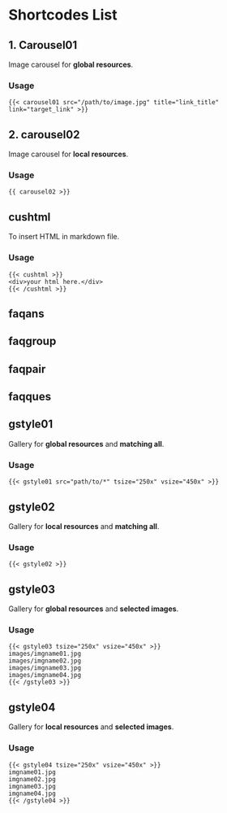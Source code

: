 # Shortcodes List

## 1. Carousel01

Image carousel for **global resources**.

### Usage

    {{< carousel01 src="/path/to/image.jpg" title="link_title" link="target_link" >}}

## 2. carousel02

Image carousel for **local resources**.

### Usage

    {{ carousel02 >}}

## cushtml

To insert HTML in markdown file.

### Usage

    {{< cushtml >}}
    <div>your html here.</div>
    {{< /cushtml >}}

## faqans
## faqgroup
## faqpair
## faqques

## gstyle01

Gallery for **global resources** and **matching all**.

### Usage

    {{< gstyle01 src="path/to/*" tsize="250x" vsize="450x" >}}

## gstyle02

Gallery for **local resources** and **matching all**.

### Usage

    {{< gstyle02 >}}

## gstyle03

Gallery for **global resources** and **selected images**.

### Usage

    {{< gstyle03 tsize="250x" vsize="450x" >}}
    images/imgname01.jpg
    images/imgname02.jpg
    images/imgname03.jpg
    images/imgname04.jpg
    {{< /gstyle03 >}}

## gstyle04

Gallery for **local resources** and **selected images**.

### Usage

    {{< gstyle04 tsize="250x" vsize="450x" >}}
    imgname01.jpg
    imgname02.jpg
    imgname03.jpg
    imgname04.jpg
    {{< /gstyle04 >}}
